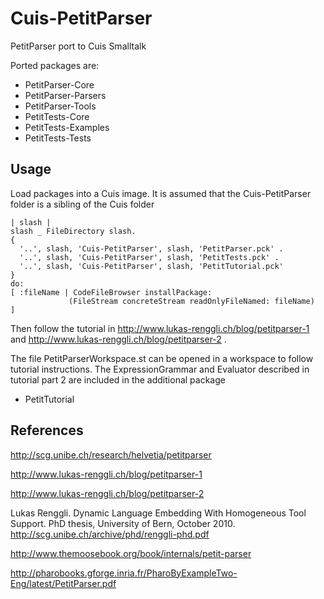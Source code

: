 # Cuis-PetitParser #

PetitParser port to Cuis Smalltalk

Ported packages are:
* PetitParser-Core
* PetitParser-Parsers
* PetitParser-Tools
* PetitTests-Core
* PetitTests-Examples
* PetitTests-Tests

## Usage ##

Load packages into a Cuis image. It is assumed that the Cuis-PetitParser folder is a sibling of the Cuis folder


    | slash |
    slash _ FileDirectory slash.
    {
      '..', slash, 'Cuis-PetitParser', slash, 'PetitParser.pck' .
      '..', slash, 'Cuis-PetitParser', slash, 'PetitTests.pck' .
      '..', slash, 'Cuis-PetitParser', slash, 'PetitTutorial.pck'
    }
    do:
    [ :fileName | CodeFileBrowser installPackage:
                 (FileStream concreteStream readOnlyFileNamed: fileName)
    ]    



Then follow the tutorial in 
http://www.lukas-renggli.ch/blog/petitparser-1 and 
http://www.lukas-renggli.ch/blog/petitparser-2 .

The file PetitParserWorkspace.st can be opened in a workspace to follow tutorial instructions. 
The ExpressionGrammar and Evaluator described in tutorial part 2 are included in the additional package

* PetitTutorial

## References ##


 http://scg.unibe.ch/research/helvetia/petitparser

 http://www.lukas-renggli.ch/blog/petitparser-1

 http://www.lukas-renggli.ch/blog/petitparser-2

 Lukas Renggli. Dynamic Language Embedding With Homogeneous Tool
 Support. PhD thesis, University of Bern, October 2010.
 http://scg.unibe.ch/archive/phd/renggli-phd.pdf

 http://www.themoosebook.org/book/internals/petit-parser

 http://pharobooks.gforge.inria.fr/PharoByExampleTwo-Eng/latest/PetitParser.pdf